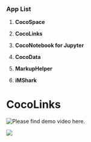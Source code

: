 ### App List

1. **CocoSpace** 

2. **CocoLinks** 

3. **CocoNotebook for Jupyter**

4. **CocoData**

5. **MarkupHelper**

6. **iMShark**

# CocoLinks

![Please find demo video here.]([https://youtu.be/2O8myTtK64s)

![](https://itunes.apple.com/us/app/cocolinks/id1092405727?mt=12)
